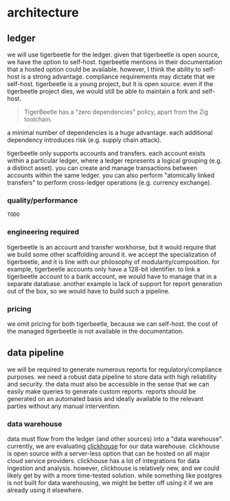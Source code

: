 # architecture

## ledger

we will use tigerbeetle for the ledger.
given that tigerbeetle is open source, we have the option to self-host.
tigerbeetle mentions in their documentation that a hosted option could be available.
however, I think the ability to self-host is a strong advantage.
compliance requirements may dictate that we self-host.
tigerbeetle is a young project, but it is open source.
even if the tigerbeetle project dies, we would still be able to maintain a fork and self-host.

> TigerBeetle has a "zero dependencies" policy, apart from the Zig toolchain.

a minimal number of dependencies is a huge advantage.
each additional dependency introduces risk (e.g. supply chain attack).

tigerbeetle only supports accounts and transfers.
each account exists within a particular ledger, where a ledger represents a logical grouping (e.g. a distinct asset).
you can create and manage transactions between accounts within the same ledger.
you can also perform "atomically linked transfers" to perform cross-ledger operations (e.g. currency exchange).

### quality/performance

`TODO`

### engineering required

tigerbeetle is an account and transfer workhorse, but it would require that we build some other scaffolding around it.
we accept the specialization of tigerbeetle, and it is line with our philosophy of modularity/composition.
for example, tigerbeetle accounts only have a 128-bit identifier.
to link a tigerbeetle account to a bank account, we would have to manage that in a separate database.
another example is lack of support for report generation out of the box, so we would have to build such a pipeline.

### pricing

we omit pricing for both tigerbeetle, because we can self-host.
the cost of the managed tigerbeetle is not available in the documentation.

## data pipeline

we will be required to generate numerous reports for regulatory/compliance purposes.
we need a robust data pipeline to store data with high reliability and security.
the data must also be accessible in the sense that we can easily make queries to generate custom reports.
reports should be generated on an automated basis and ideally available to the relevant parties without any manual intervention.

### data warehouse

data must flow from the ledger (and other sources) into a "data warehouse".
currently, we are evaluating [clickhouse](https://clickhouse.com) for our data warehouse.
clickhouse is open source with a server-less option that can be hosted on all major cloud service providers.
clickhouse has a lot of integrations for data ingestion and analysis.
however, clickhouse is relatively new, and we could likely get by with a more time-tested solution.
while something like postgres is not built for data warehousing, we might be better off using it if we are already using it elsewhere.

